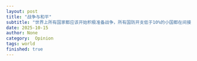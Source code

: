 ```yaml
---
layout: post
title: "战争与和平"
subtitle: "世界上所有国家都应该开始积极准备战争，所有国防开支低于10%的小国都在间接推动战争，尤其日本、韩国、英国、波兰, 因为珍爱和平，所以要积极准备战争。"
date: 2025-10-15
author: None
category:  Opinion
tags: world
finished: true
---
```





